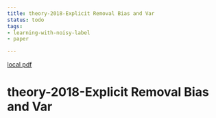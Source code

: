 ```yaml
---
title: theory-2018-Explicit Removal Bias and Var
status: todo
tags:
- learning-with-noisy-label
- paper

---
```


[local pdf](../../../pdfs/theory-2018-Explicit%20Removal%20Bias%20and%20Var.pdf)

# theory-2018-Explicit Removal Bias and Var
